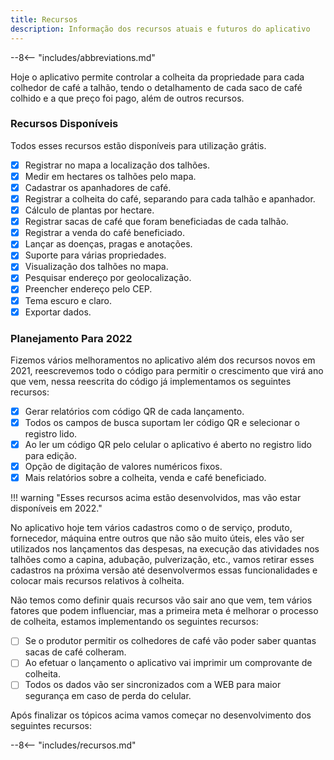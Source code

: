 ```yaml
---
title: Recursos
description: Informação dos recursos atuais e futuros do aplicativo
---
```

--8<-- "includes/abbreviations.md"

Hoje o aplicativo permite controlar a colheita da propriedade para cada colhedor de café a talhão, tendo o detalhamento de cada saco de café colhido e a que preço foi pago, além de outros recursos.

### Recursos Disponíveis

Todos esses recursos estão disponíveis para utilização grátis.

- [x] Registrar no mapa a localização dos talhões.
- [x] Medir em hectares os talhões pelo mapa.
- [x] Cadastrar os apanhadores de café.
- [x] Registrar a colheita do café, separando para cada talhão e apanhador.
- [x] Cálculo de plantas por hectare.
- [x] Registrar sacas de café que foram beneficiadas de cada talhão.
- [x] Registrar a venda do café beneficiado.
- [x] Lançar as doenças, pragas e anotações.
- [x] Suporte para várias propriedades.
- [x] Visualização dos talhões no mapa.
- [x] Pesquisar endereço por geolocalização.
- [x] Preencher endereço pelo CEP.
- [x] Tema escuro e claro.
- [x] Exportar dados.

### Planejamento Para 2022

Fizemos vários melhoramentos no aplicativo além dos recursos novos em 2021, reescrevemos todo o código para permitir o crescimento que virá ano que vem, nessa reescrita do código já implementamos os seguintes recursos:

- [x] Gerar relatórios com código QR de cada lançamento.
- [x] Todos os campos de busca suportam ler código QR e selecionar o registro lido.
- [x] Ao ler um código QR pelo celular o aplicativo é aberto no registro lido para edição.
- [x] Opção de digitação de valores numéricos fixos.
- [x] Mais relatórios sobre a colheita, venda e café beneficiado.

!!! warning "Esses recursos acima estão desenvolvidos, mas vão estar disponíveis em 2022."

No aplicativo hoje tem vários cadastros como o de serviço, produto, fornecedor, máquina entre outros que não são muito úteis, eles vão ser utilizados nos lançamentos das despesas, na execução das atividades nos talhões como a capina, adubação, pulverização, etc., vamos retirar esses cadastros na próxima versão até desenvolvermos essas funcionalidades e colocar mais recursos relativos à colheita.

Não temos como definir quais recursos vão sair ano que vem, tem vários fatores que podem influenciar, mas a primeira meta é melhorar o processo de colheita, estamos implementando os seguintes recursos:

- [ ] Se o produtor permitir os colhedores de café vão poder saber quantas sacas de café colheram.
- [ ] Ao efetuar o lançamento o aplicativo vai imprimir um comprovante de colheita.
- [ ] Todos os dados vão ser sincronizados com a WEB para maior segurança em caso de perda do celular.

Após finalizar os tópicos acima vamos começar no desenvolvimento dos seguintes recursos:

--8<-- "includes/recursos.md"
